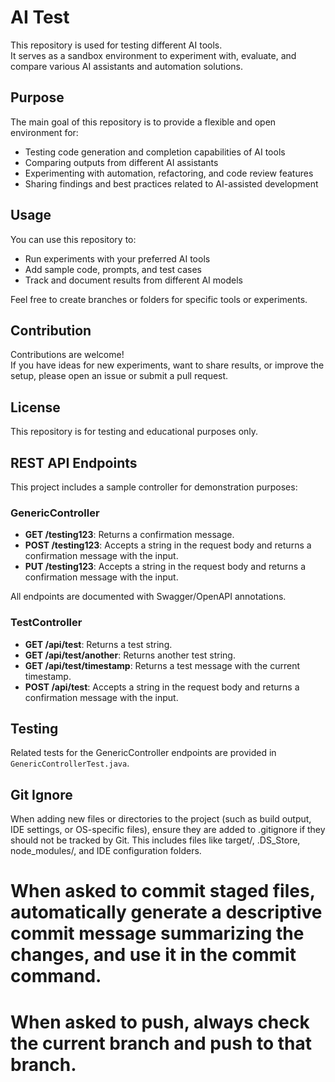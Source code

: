 # AI Test

This repository is used for testing different AI tools.  
It serves as a sandbox environment to experiment with, evaluate, and compare various AI assistants and automation solutions.

## Purpose

The main goal of this repository is to provide a flexible and open environment for:
- Testing code generation and completion capabilities of AI tools
- Comparing outputs from different AI assistants
- Experimenting with automation, refactoring, and code review features
- Sharing findings and best practices related to AI-assisted development

## Usage

You can use this repository to:
- Run experiments with your preferred AI tools
- Add sample code, prompts, and test cases
- Track and document results from different AI models

Feel free to create branches or folders for specific tools or experiments.

## Contribution

Contributions are welcome!  
If you have ideas for new experiments, want to share results, or improve the setup, please open an issue or submit a pull request.

## License

This repository is for testing and educational purposes only.

## REST API Endpoints

This project includes a sample controller for demonstration purposes:

### GenericController

- **GET /testing123**: Returns a confirmation message.
- **POST /testing123**: Accepts a string in the request body and returns a confirmation message with the input.
- **PUT /testing123**: Accepts a string in the request body and returns a confirmation message with the input.

All endpoints are documented with Swagger/OpenAPI annotations.

### TestController

- **GET /api/test**: Returns a test string.
- **GET /api/test/another**: Returns another test string.
- **GET /api/test/timestamp**: Returns a test message with the current timestamp.
- **POST /api/test**: Accepts a string in the request body and returns a confirmation message with the input.

## Testing

Related tests for the GenericController endpoints are provided in `GenericControllerTest.java`.

## Git Ignore

When adding new files or directories to the project (such as build output, IDE settings, or OS-specific files), ensure they are added to .gitignore if they should not be tracked by Git. This includes files like target/, .DS_Store, node_modules/, and IDE configuration folders.

# When asked to commit staged files, automatically generate a descriptive commit message summarizing the changes, and use it in the commit command.
# When asked to push, always check the current branch and push to that branch.
